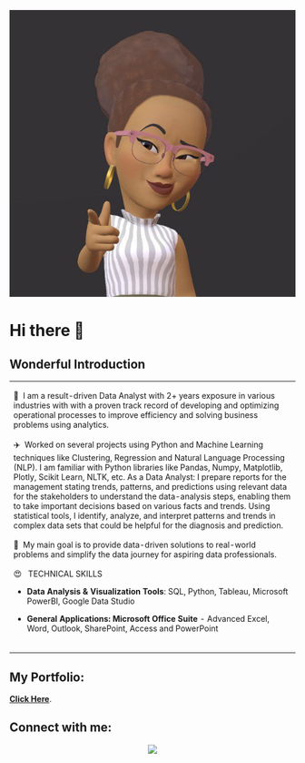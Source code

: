 <p align="center">
  <a href="#"><img src="https://github.com/mknyambura/images/blob/main/photo1656412830.jpeg" alt="header" border="0" raw=True></a>
</p>

# Hi there 👋

## Wonderful Introduction

<table>
  <tr>
    <td valign="center">
      <p>
      👀 &nbsp;I am a result-driven Data Analyst with 2+ years exposure in various industries with with a proven track record of developing and 
      optimizing operational processes to improve efficiency and solving business problems using analytics.<br/>
      <br/>
      ✈️ &nbsp;Worked on several projects using Python and Machine Learning techniques like Clustering, Regression and Natural Language Processing (NLP). 
      I am familiar with Python libraries like Pandas, Numpy, Matplotlib, Plotly, Scikit Learn, NLTK, etc. As a Data Analyst: 
      I prepare reports for the management stating trends, patterns, and predictions using relevant data for the stakeholders to understand the 
      data-analysis steps, enabling them to take important decisions based on various facts and trends. 
      Using statistical tools, I identify, analyze, and interpret patterns and trends in complex data sets that could be helpful for the diagnosis and prediction. <br/>
      <br/> 
      🙂 &nbsp;My main goal is to provide data-driven solutions to real-world problems and simplify the data journey for 
        aspiring data professionals. <br/>
      <br/>
      😍 &nbsp; TECHNICAL SKILLS 

- <strong>Data Analysis & Visualization Tools</strong>: SQL, Python, Tableau, Microsoft PowerBI, Google Data Studio 
- <strong>General Applications: Microsoft Office Suite</strong> - Advanced Excel, Word, Outlook, SharePoint, Access and PowerPoint<br/>
      <br/>
      </p>
    </td>
    
  </tr>
</table>


## My Portfolio:

**[Click Here](https://mknyambura.github.io/MercyNyambura/)**.

## Connect with me:

<p align="center">
  <a href = "www.linkedin.com/in/mercy-f-nyambura-kariuki"><img src="https://img.icons8.com/fluent/48/000000/linkedin.png"/></a>
</p>

<!--
**mknyambura/mknyambura** is a ✨ _special_ ✨ repository because its `README.md` (this file) appears on your GitHub profile.

Here are some ideas to get you started:

- 🔭 I’m currently working on ...
- 🌱 I’m currently learning ...
- 👯 I’m looking to collaborate on ...
- 🤔 I’m looking for help with ...
- 💬 Ask me about ...
- 📫 How to reach me: ...
- 😄 Pronouns: ...
- ⚡ Fun fact: ...
-->
